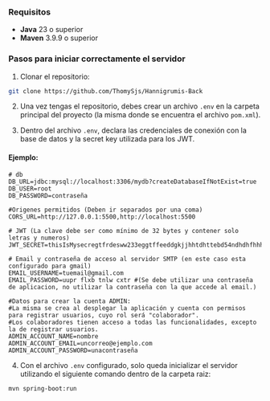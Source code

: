 ### Requisitos

- **Java** 23 o superior  
- **Maven** 3.9.9 o superior

### Pasos para iniciar correctamente el servidor

1. Clonar el repositorio:

```bash
git clone https://github.com/ThomySjs/Hannigrumis-Back
```

2. Una vez tengas el repositorio, debes crear un archivo `.env` en la carpeta principal del proyecto (la misma donde se encuentra el archivo `pom.xml`).

3. Dentro del archivo `.env`, declara las credenciales de conexión con la base de datos y la secret key utilizada para los JWT.

#### Ejemplo:

```env
# db
DB_URL=jdbc:mysql://localhost:3306/mydb?createDatabaseIfNotExist=true
DB_USER=root
DB_PASSWORD=contraseña

#Origenes permitidos (Deben ir separados por una coma)
CORS_URL=http://127.0.0.1:5500,http://localhost:5500

# JWT (La clave debe ser como mínimo de 32 bytes y contener solo letras y numeros)
JWT_SECRET=thisIsMysecregtfrdesww233eggtffeeddgkjjhhtdhttebd54ndhdhfhhhshs8877465sbbdd

# Email y contraseña de acceso al servidor SMTP (en este caso esta configurado para gmail)
EMAIL_USERNAME=tuemail@gmail.com
EMAIL_PASSWORD=uupr flxb tnlw cxtr #(Se debe utilizar una contraseña de aplicacion, no utilizar la contraseña con la que accede al email.)

#Datos para crear la cuenta ADMIN:
#La misma se crea al desplegar la aplicación y cuenta con permisos para registrar usuarios, cuyo rol será "colaborador".
#Los colaboradores tienen acceso a todas las funcionalidades, excepto la de registrar usuarios.
ADMIN_ACCOUNT_NAME=nombre
ADMIN_ACCOUNT_EMAIL=uncorreo@ejemplo.com
ADMIN_ACCOUNT_PASSWORD=unacontraseña
```

4. Con el archivo `.env` configurado, solo queda inicializar el servidor utilizando el siguiente comando dentro de la carpeta raiz:

```bash
mvn spring-boot:run
```

